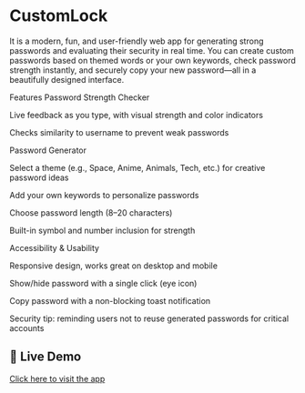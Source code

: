 # CustomLock

It is a modern, fun, and user-friendly web app for generating strong passwords and evaluating their security in real time. You can create custom passwords based on themed words or your own keywords, check password strength instantly, and securely copy your new password—all in a beautifully designed interface.

Features
Password Strength Checker

Live feedback as you type, with visual strength and color indicators

Checks similarity to username to prevent weak passwords

Password Generator

Select a theme (e.g., Space, Anime, Animals, Tech, etc.) for creative password ideas

Add your own keywords to personalize passwords

Choose password length (8–20 characters)

Built-in symbol and number inclusion for strength

Accessibility & Usability

Responsive design, works great on desktop and mobile

Show/hide password with a single click (eye icon)

Copy password with a non-blocking toast notification

Security tip: reminding users not to reuse generated passwords for critical accounts

## 🔐 Live Demo

[Click here to visit the app](https://customlock.netlify.app)


